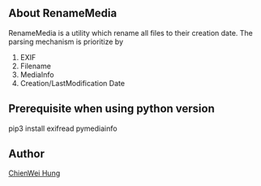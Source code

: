 ## About RenameMedia

RenameMedia is a utility which rename all files to their creation date.
The parsing mechanism is prioritize by
1. EXIF
2. Filename
3. MediaInfo
4. Creation/LastModification Date



## Prerequisite when using python version
pip3 install exifread pymediainfo



## Author
[ChienWei Hung](https://www.linkedin.com/profile/view?id=351402223)
